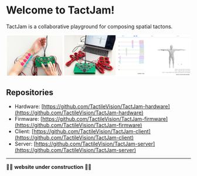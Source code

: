 # Welcome to TactJam!

TactJam is a collaborative playground for composing spatial tactons.

![TactJam setup](img/TactJam-Teaser.jpg)


## Repositories

+ Hardware: [https://github.com/TactileVision/TactJam-hardware](https://github.com/TactileVision/TactJam-hardware)
+ Firmware: [https://github.com/TactileVision/TactJam-firmware](https://github.com/TactileVision/TactJam-firmware)
+ Client: [https://github.com/TactileVision/TactJam-client](https://github.com/TactileVision/TactJam-client)
+ Server: [https://github.com/TactileVision/TactJam-server](https://github.com/TactileVision/TactJam-server)


***

🧑‍💻 **website under construction** 👷‍♀️
